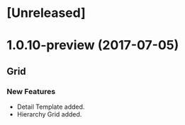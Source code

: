 # [Unreleased]

# 1.0.10-preview (2017-07-05)

## Grid

### New Features
- Detail Template added.
- Hierarchy Grid added.